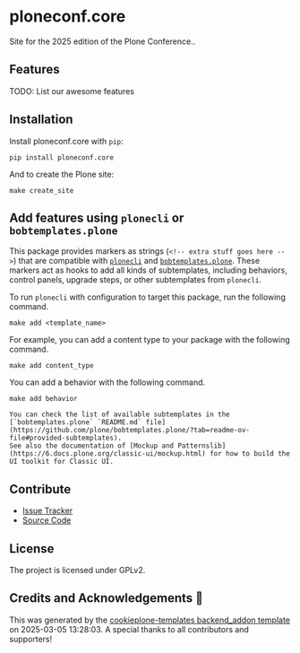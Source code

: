 # ploneconf.core

Site for the 2025 edition of the Plone Conference..

## Features

TODO: List our awesome features

## Installation

Install ploneconf.core with `pip`:

```shell
pip install ploneconf.core
```

And to create the Plone site:

```shell
make create_site
```

## Add features using `plonecli` or `bobtemplates.plone`

This package provides markers as strings (`<!-- extra stuff goes here -->`) that are compatible with [`plonecli`](https://github.com/plone/plonecli) and [`bobtemplates.plone`](https://github.com/plone/bobtemplates.plone).
These markers act as hooks to add all kinds of subtemplates, including behaviors, control panels, upgrade steps, or other subtemplates from `plonecli`.

To run `plonecli` with configuration to target this package, run the following command.

```shell
make add <template_name>
```

For example, you can add a content type to your package with the following command.

```shell
make add content_type
```

You can add a behavior with the following command.

```shell
make add behavior
```

```{seealso}
You can check the list of available subtemplates in the [`bobtemplates.plone` `README.md` file](https://github.com/plone/bobtemplates.plone/?tab=readme-ov-file#provided-subtemplates).
See also the documentation of [Mockup and Patternslib](https://6.docs.plone.org/classic-ui/mockup.html) for how to build the UI toolkit for Classic UI.
```

## Contribute

- [Issue Tracker](https://github.com/plone/ploneconf.core/issues)
- [Source Code](https://github.com/plone/ploneconf.core/)

## License

The project is licensed under GPLv2.

## Credits and Acknowledgements 🙏

This was generated by the [cookieplone-templates backend_addon template](https://github.com/plone/cookieplone-templates/tree/main/backend_addon) on 2025-03-05 13:28:03. A special thanks to all contributors and supporters!
